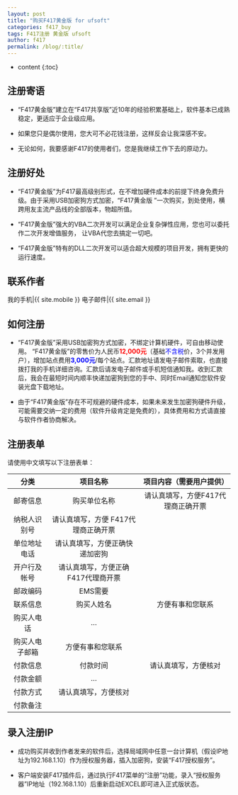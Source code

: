 ```yaml
---
layout: post
title: "购买F417黄金版 for ufsoft"
categories: f417_buy
tags: F417注册 黄金版 ufsoft
author: f417
permalink: /blog/:title/
---
```


* content
{:toc}

## 注册寄语

- “F417黄金版”建立在“F417共享版”近10年的经验积累基础上，软件基本已成熟稳定，更适应于企业级应用。

- 如果您只是偶尔使用，您大可不必花钱注册，这样反会让我深感不安。

- 无论如何，我要感谢F417的使用者们，您是我继续工作下去的原动力。




## 注册好处

- “F417黄金版”为F417最高级别形式，在不增加硬件成本的前提下终身免费升级。由于采用USB加密狗方式加密，“F417黄金版 ”一次购买，到处使用，横跨用友主流产品线的全部版本，物超所值。

- “F417黄金版”强大的VBA二次开发可以满足企业复杂弹性应用，您也可以委托作二次开发增值服务， 让VBA代您去搞定一切吧。

- “F417黄金版”特有的DLL二次开发可以适合超大规模的项目开发，拥有更快的运行速度。

## 联系作者

我的手机|{{ site.mobile }}
电子邮件|{{ site.email }}

## 如何注册

- “F417黄金版”采用USB加密狗方式加密，不绑定计算机硬件，可自由移动使用。 “F417黄金版”的零售价为人民币<font color="red"><b>12,000元</b></font>（基础<font color="blue">不含税</font>价，3个并发用户），增加站点费用<font color="blue"><b>3,000元</b></font>/每个站点。汇款地址请发电子邮件索取，也直接拨打我的手机详细咨询。汇款后请发电子邮件或手机短信通知我。收到汇款后，我会在最短时间内顺丰快递加密狗到您的手中、同时Email通知您软件安装光盘下载地址。

- 由于“F417黄金版”存在不可规避的硬件成本，如果未来发生加密狗硬件升级，可能需要交纳一定的费用（软件升级肯定是免费的），具体费用和方式请直接与软件作者协商解决。

## 注册表单

请使用中文填写以下注册表单：

分类|项目名称|项目内容（需要用户提供）
:-:|:-:|:-:
邮寄信息|购买单位名称|请认真填写，方便F417代理商正确开票
|纳税人识别号|请认真填写，方便 F417代理商正确开票
|单位地址电话|请认真填写，方便正确快递加密狗
|开户行及帐号|请认真填写，方便正确 F417代理商开票
|邮政编码|EMS需要
联系信息|购买人姓名|方便有事和您联系
|购买人电话|…
|购买人电子邮箱|方便有事和您联系
付款信息|付款时间|请认真填写，方便核对
|付款金额|…
|付款方式|请认真填写，方便核对
|付款备注|


## 录入注册IP

- 成功购买并收到作者发来的软件后，选择局域网中任意一台计算机（假设IP地址为192.168.1.10）作为授权服务器，插入加密狗，安装“F417授权服务”。

- 客户端安装F417插件后，通过执行F417菜单的“注册”功能，录入“授权服务器”IP地址（192.168.1.10）后重新启动EXCEL即可进入正式版状态。
